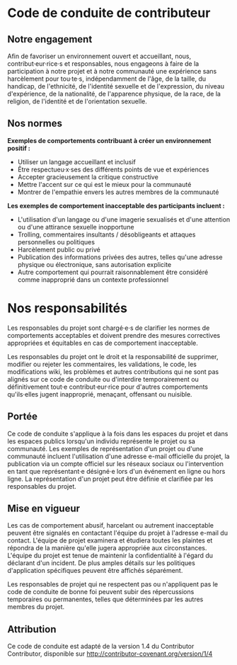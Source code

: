 # Code de conduite de contributeur

## Notre engagement
Afin de favoriser un environnement ouvert et accueillant, nous, contribut·eur·rice·s et responsables, nous engageons à faire de la participation à notre projet et à notre communauté une expérience sans harcèlement pour tou·te·s, indépendamment de l'âge, de la taille, du handicap, de l'ethnicité, de l'identité sexuelle et de l'expression, du niveau d'expérience, de la nationalité, de l'apparence physique, de la race, de la religion, de l'identité et de l'orientation sexuelle.

## Nos normes

**Exemples de comportements contribuant à créer un environnement positif :**
- Utiliser un langage accueillant et inclusif
- Être respectueu·x·ses des différents points de vue et expériences
- Accepter gracieusement la critique constructive
- Mettre l'accent sur ce qui est le mieux pour la communauté
- Montrer de l'empathie envers les autres membres de la communauté

**Les exemples de comportement inacceptable des participants incluent :**
- L'utilisation d'un langage ou d'une imagerie sexualisés et d'une attention ou d'une attirance sexuelle inopportune
- Trolling, commentaires insultants / désobligeants et attaques personnelles ou politiques
- Harcèlement public ou privé
- Publication des informations privées des autres, telles qu'une adresse physique ou électronique, sans autorisation explicite
- Autre comportement qui pourrait raisonnablement être considéré comme inapproprié dans un contexte professionnel

# Nos responsabilités
Les responsables du projet sont chargé·e·s de clarifier les normes de comportements acceptables et doivent prendre des mesures correctives appropriées et équitables en cas de comportement inacceptable.

Les responsables du projet ont le droit et la responsabilité de supprimer, modifier ou rejeter les commentaires, les validations, le code, les modifications wiki, les problèmes et autres contributions qui ne sont pas alignés sur ce code de conduite ou d'interdire temporairement ou définitivement tout·e contribut·eur·rice pour d'autres comportements qu'ils·elles jugent inapproprié, menaçant, offensant ou nuisible.

## Portée
Ce code de conduite s'applique à la fois dans les espaces du projet et dans les espaces publics lorsqu'un individu représente le projet ou sa communauté. Les exemples de représentation d'un projet ou d'une communauté incluent l'utilisation d'une adresse e-mail officielle du projet, la publication via un compte officiel sur les réseaux sociaux ou l'intervention en tant que représentant·e désigné·e lors d'un événement en ligne ou hors ligne. La représentation d'un projet peut être définie et clarifiée par les responsables du projet.

## Mise en vigueur
Les cas de comportement abusif, harcelant ou autrement inacceptable peuvent être signalés en contactant l'équipe du projet à l'adresse e-mail du contact. L'équipe de projet examinera et étudiera toutes les plaintes et répondra de la manière qu'elle jugera appropriée aux circonstances. L'équipe du projet est tenue de maintenir la confidentialité à l'égard du déclarant d'un incident. De plus amples détails sur les politiques d'application spécifiques peuvent être affichés séparément.

Les responsables de projet qui ne respectent pas ou n'appliquent pas le code de conduite de bonne foi peuvent subir des répercussions temporaires ou permanentes, telles que déterminées par les autres membres du projet.

## Attribution
Ce code de conduite est adapté de la version 1.4 du Contributor Contributor, disponible sur http://contributor-covenant.org/version/1/4
